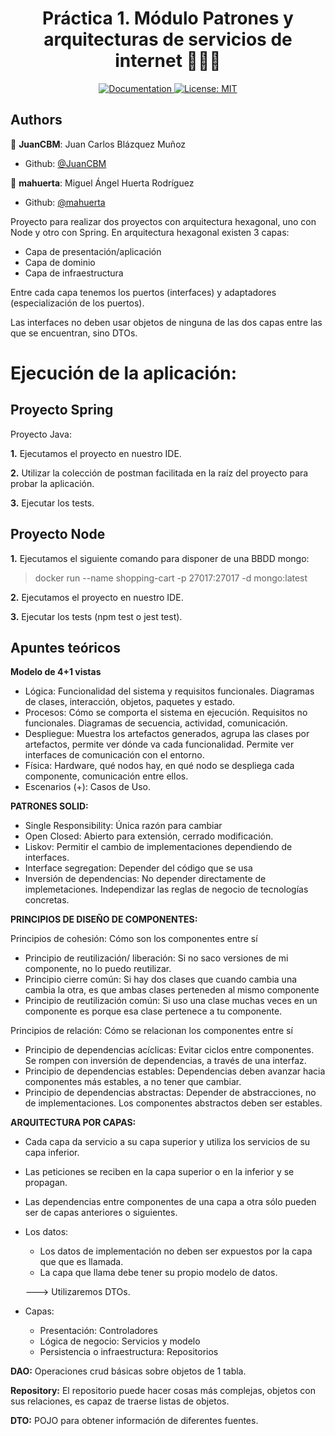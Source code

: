 <h1 align="center">Práctica 1. Módulo Patrones y arquitecturas de servicios de internet 👨🏻‍💻 </h1>

<p align="center">
  <a href="/docs" target="_blank">
    <img alt="Documentation" src="https://img.shields.io/badge/documentation-yes-brightgreen.svg" />
  </a>
  <a href="#" target="_blank">
    <img alt="License: MIT" src="https://img.shields.io/badge/License-MIT-yellow.svg" />
  </a>
</p>

## Authors
👤 **JuanCBM**: Juan Carlos Blázquez Muñoz
* Github: [@JuanCBM](https://github.com/JuanCBM)

👤 **mahuerta**: Miguel Ángel Huerta Rodríguez
* Github: [@mahuerta](https://github.com/mahuerta)

Proyecto para realizar dos proyectos con arquitectura hexagonal, uno con Node y otro con Spring.
En arquitectura hexagonal existen 3 capas:
- Capa de presentación/aplicación
- Capa de dominio
- Capa de infraestructura

Entre cada capa tenemos los puertos (interfaces) y adaptadores (especialización de los puertos).

Las interfaces no deben usar objetos de ninguna de las dos capas entre las que se encuentran, sino DTOs.

# Ejecución de la aplicación:
## Proyecto Spring
Proyecto Java:

**1.** Ejecutamos el proyecto en nuestro IDE.

**2.** Utilizar la colección de postman facilitada en la raíz del proyecto para probar la aplicación.

**3.** Ejecutar los tests.

## Proyecto Node
**1.** Ejecutamos el siguiente comando para disponer de una BBDD mongo:
> docker run --name shopping-cart  -p 27017:27017 -d mongo:latest

**2.** Ejecutamos el proyecto en nuestro IDE.

**3.** Ejecutar los tests (npm test o jest test).

## Apuntes teóricos
**Modelo de 4+1 vistas**
- Lógica: Funcionalidad del sistema y requisitos funcionales. Diagramas de clases, interacción, objetos, paquetes y estado.
- Procesos: Cómo se comporta el sistema en ejecución. Requisitos no funcionales. Diagramas de secuencia, actividad, comunicación.
- Despliegue: Muestra los artefactos generados, agrupa las clases por artefactos, permite ver dónde va cada funcionalidad. Permite ver interfaces de comunicación con el entorno.
- Física: Hardware, qué nodos hay, en qué nodo se despliega cada componente, comunicación entre ellos.
- Escenarios (+): Casos de Uso.

**PATRONES SOLID:**
- Single Responsibility: Única razón para cambiar
- Open Closed: Abierto para extensión, cerrado modificación.
- Liskov: Permitir el cambio de implementaciones dependiendo de interfaces.
- Interface segregation: Depender del código que se usa
- Inversión de dependencias: No depender directamente de implemetaciones. Independizar las reglas de negocio de tecnologías concretas.

**PRINCIPIOS DE DISEÑO DE COMPONENTES:**

Principios de cohesión: Cómo son los componentes entre sí
- Principio de reutilización/ liberación: Si no saco versiones de mi componente, no lo puedo reutilizar.
- Principio cierre común: Si hay dos clases que cuando cambia una cambia la otra, es que ambas clases perteneden al mismo componente
- Principio de reutilización común: Si uso una clase muchas veces en un componente es porque esa clase pertenece a tu componente.

Principios de relación: Cómo se relacionan los componentes entre sí
- Principio de dependencias acíclicas: Evitar ciclos entre componentes. Se rompen con inversión de dependencias, a través de una interfaz.
- Principio de dependencias estables: Dependencias deben avanzar hacia componentes más estables, a no tener que cambiar.
- Principio de dependencias abstractas: Depender de abstracciones, no de implementaciones. Los componentes abstractos deben ser estables.

**ARQUITECTURA POR CAPAS:**
- Cada capa da servicio a su capa superior y utiliza los servicios de su capa inferior.
- Las peticiones se reciben en la capa superior o en la inferior y se propagan.
- Las dependencias entre componentes de una capa a otra sólo pueden ser de capas anteriores o siguientes.
- Los datos:
	- Los datos de implementación no deben ser expuestos por la capa que que es llamada.
	- La capa que llama debe tener su propio modelo de datos.
	
	---> Utilizaremos DTOs.
- Capas:
	- Presentación: Controladores
	- Lógica de negocio: Servicios y modelo
	- Persistencia o infraestructura: Repositorios

**DAO:**
Operaciones crud básicas sobre objetos de 1 tabla.

**Repository:**
El repositorio puede hacer cosas más complejas, objetos con sus relaciones, es capaz de traerse listas de objetos.

**DTO:**
POJO para obtener información de diferentes fuentes.





